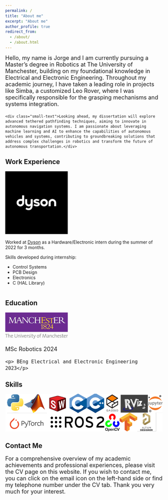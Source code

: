 ```yaml
---
permalink: /
title: "About me"
excerpt: "About me"
author_profile: true
redirect_from: 
  - /about/
  - /about.html
---
```

<html lang="en">
<head>
    <meta charset="UTF-8">
    <meta name="viewport" content="width=device-width, initial-scale=1.0">
    <title>Font Size Example</title>
    <style>
        /* This style block defines the font size for elements with the 'small-text' class */
        .small-text {
            font-size: 18px; /* Smaller font size */
            margin-bottom: 20px; /* Adds space below each div */
        }
    </style>
</head>
<body>
    <!-- Applying the 'small-text' class to elements that should have a smaller font size -->
    <div class="small-text">Hello, my name is Jorge and I am currently pursuing a Master’s degree in Robotics at The University of Manchester, building on my foundational knowledge in Electrical and Electronic Engineering. Throughout my academic journey, I have taken a leading role in projects like Simba, a customized Leo Rover, where I was specifically responsible for the grasping mechanisms and systems integration.</div>

    <div class="small-text">Looking ahead, my dissertation will explore advanced tethered pathfinding techniques, aiming to innovate in autonomous navigation systems. I am passionate about leveraging machine learning and AI to enhance the capabilities of autonomous vehicles and systems, contributing to groundbreaking solutions that address complex challenges in robotics and transform the future of autonomous transportation.</div>

</body>
</html>


Work Experience
--------------------
<html lang="en">
<head>
<meta charset="UTF-8">
<meta name="viewport" content="width=device-width, initial-scale=1.0">
<title>Image with Text</title>
<style>
  .image-text-container {
    overflow: auto; /* Clears the float */
  }

  .image-text-container img {
    float: left; /* Floats the image to the left */
    margin-right: 20px; /* Adds some space between the image and the text */
  }

  .text-content {
    float: right;
    font-size: 18px; /* Smaller font size */
    width: calc(100% - 220px); /* Adjusts the text width accounting for image width */
  }

  .small-text {
    font-size: 18px; /* Smaller font size */
        }
</style>
</head>
<body>

<div class="image-text-container">
  <img src='/images/dyson.png' alt='Descriptive Alt Text' width='200'>
  <div class="text-content">
    <p> Worked at <a href="http://www.dyson.co.uk" target="_blank">Dyson</a> as a Hardware/Electronic intern during the summer of 2022 for 3 months.</p>
    <p> Skills developed during internship: </p>
    <ul>
        <li>Control Systems</li>
        <li>PCB Design</li>
        <li>Electronics</li>
        <li>C (HAL Library)</li>
    </ul>
  </div>
</div>

</body>
</html>

Education
---------------
<body>

<div class="small-text">
  <img src='/images/uom.jpeg' alt='Descriptive Alt Text' width='200'>
  <div class="text-content">
    <p> MSc Robotics 2024</p>

    <p> BEng Electrical and Electronic Engineering 2023</p>

  </div>
</div>

</body>

Skills
--------------
<div class="small-text">
  <img src='/images/skills.png' alt='Descriptive Alt Text' width='800'>
  <div class="small-text">
  </div>
</div>

Contact Me
--------------
<div class="small-text">
  <div class="small-text">
    <p> For a comprehensive overview of my academic achievements and professional experiences, please visit the CV page on this website. If you wish to contact me, you can click on the email icon on the left-hand side or find my telephone number under the CV tab. Thank you very much for your interest.</p>
  </div>
</div>
